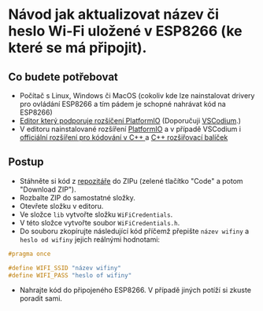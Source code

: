 # Návod jak aktualizovat název či heslo Wi-Fi uložené v ESP8266 (ke které se má připojit).

## Co budete potřebovat
 - Počítač s Linux, Windows či MacOS (cokoliv kde lze nainstalovat drivery pro ovládání ESP8266 a tím pádem je schopné nahrávat kód na ESP8266)
 - [Editor který podporuje rozšíčení PlatformIO](https://docs.platformio.org/en/latest/integration/ide/index.html) (Doporučuji [VSCodium](https://vscodium.com/).)
  - V editoru nainstalované rozšíření [PlatformIO](https://marketplace.visualstudio.com/items?itemName=platformio.platformio-ide) a v případě VSCodium i [officiální rozšíření pro kódování v C++ ](https://marketplace.visualstudio.com/items?itemName=ms-vscode.cpptools) a [C++ rozšiřovací balíček](https://marketplace.visualstudio.com/items?itemName=ms-vscode.cpptools-extension-pack)

## Postup
 - Stáhněte si kód z [repozitáře](https://github.com/FrameXX/melody-generator) do ZIPu (zelené tlačítko "Code" a potom "Download ZIP").
 - Rozbalte ZIP do samostatné složky.
 - Otevřete složku v editoru.
 - Ve složce `lib` vytvořte složku `WiFiCredentials`.
 - V této složce vytvořte soubor `WiFiCredentials.h`.
 - Do souboru zkopírujte následující kód příčemž přepište `název wifiny` a `heslo od wifiny` jejich reálnými hodnotami:
```c
#pragma once

#define WIFI_SSID "název wifiny"
#define WIFI_PASS "heslo of wifiny"
```
 - Nahrajte kód do připojeného ESP8266. V případě jiných potíží si zkuste poradit sami.
